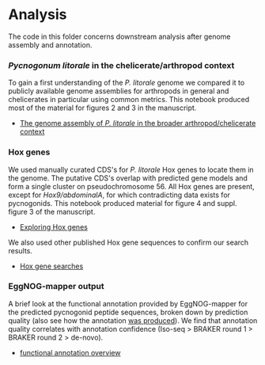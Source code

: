 # Analysis

The code in this folder concerns downstream analysis after genome assembly and annotation.

### _Pycnogonum litorale_ in the chelicerate/arthropod context

To gain a first understanding of the _P. litorale_ genome we compared it to publicly available
genome assemblies for arthropods in general and chelicerates in particular using common metrics.
This notebook produced most of the material for figures 2 and 3 in the manuscript.

- [The genome assembly of _P. litorale_ in the broader arthropod/chelicerate context](genomic_context.ipynb)

### Hox genes

We used manually curated CDS's for _P. litorale_ Hox genes to locate them in the genome. The
putative CDS's overlap with predicted gene models and form a single cluster on pseudochromosome 56.
All Hox genes are present, except for _Hox9/abdominalA_, for which contradicting data exists for
pycnogonids. This notebook produced material for figure 4 and suppl. figure 3 of the manuscript.

- [Exploring Hox genes](hoxfinder.ipynb)

We also used other published Hox gene sequences to confirm our search results.

- [Hox gene searches](genes.sh)

### EggNOG-mapper output

A brief look at the functional annotation provided by EggNOG-mapper for the predicted pycnogonid
peptide sequences, broken down by prediction quality (also see how the annotation [was
produced](../06-annotation/README.md)). We find that annotation quality correlates with annotation
confidence (Iso-seq > BRAKER round 1 > BRAKER round 2 > de-novo).

- [functional annotation overview](emapper_output.ipynb)